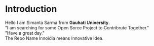 # Introduction

Hello I am Simanta Sarma from **Gauhati University**.    
"I am searching for some Open Sorce Project to Contribrute Together."    
"Have a great day."   
The Repo Name Innoidia means Innovative Idea.
